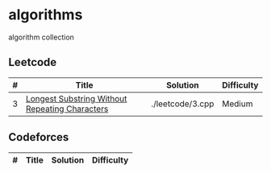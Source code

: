 # algorithms
algorithm collection

## Leetcode
| # | Title | Solution | Difficulty |
|---| ----- | -------- | ---------- |
| 3 | [Longest Substring Without Repeating Characters](https://leetcode.com/problems/longest-substring-without-repeating-characters/#/description) | ./leetcode/3.cpp | Medium | 

## Codeforces
| # | Title | Solution | Difficulty |
|---| ----- | -------- | ---------- |
